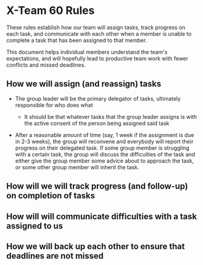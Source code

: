 # X-Team 60 Rules

These rules establish how our team will assign tasks,
track progress on each task, and communicate with each other 
when a member is unable to complete a task that has been assigned to that member.

This document helps individual members understand the team's expectations,
and will hopefully lead to productive team work with fewer conflicts
and missed deadlines.

## How we will assign (and reassign) tasks
* The group leader will be the primary delegator of tasks, ultimately responsible for who does what
  * It should be that whatever tasks that the group leader assigns is with the active consent of the person being assigned said task

* After a reasonable amount of time (say, 1 week if the assignment is due in 2-3 weeks), the group will reconvene and everybody will report their progress on their delegated task. If some group member is struggling with a certain task, the group will discuss the difficulties of the task and either give the group member some advice about to approach the task, or some other group member will inherit the task. 
## How will we will track progress (and follow-up) on completion of tasks



## How will will communicate difficulties with a task assigned to us



## How we will back up each other to ensure that deadlines are not missed





